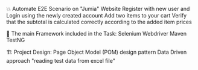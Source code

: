 💥 Automate E2E Scenario on "Jumia" Website
Register with new user and Login using the newly created account
Add two items to your cart
Verify that the subtotal is calculated correctly according to the added item prices


📝 The main Framework included in the Task:
Selenium Webdriver
Maven
TestNG

🏗️ Project Design:
Page Object Model (POM) design pattern
Data Driven approach "reading test data from excel file"
